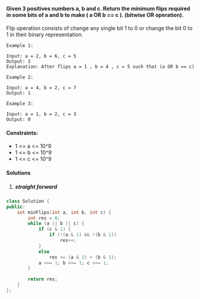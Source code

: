 #### Given 3 positives numbers a, b and c. Return the minimum flips required in some bits of a and b to make ( a OR b == c ). (bitwise OR operation).
Flip operation consists of change any single bit 1 to 0 or change the bit 0 to 1 in their binary representation.

 

```
Example 1:

Input: a = 2, b = 6, c = 5
Output: 3
Explanation: After flips a = 1 , b = 4 , c = 5 such that (a OR b == c)

Example 2:

Input: a = 4, b = 2, c = 7
Output: 1

Example 3:

Input: a = 1, b = 2, c = 3
Output: 0
```

 

#### Constraints:

-    1 <= a <= 10^9
-    1 <= b <= 10^9
-    1 <= c <= 10^9


#### Solutions

1. ##### straight forward

```cpp
class Solution {
public:
    int minFlips(int a, int b, int c) {
        int res = 0;
        while (a || b || c) {
            if (c & 1) {
                if (!(a & 1) && !(b & 1))
                    res++;
            }
            else
                res += (a & 1) + (b & 1);
            a >>= 1; b >>= 1; c >>= 1;
        }

        return res;
    }
};
```